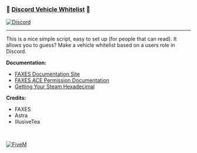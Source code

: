 ### 📠 [Discord Vehicle Whitelist][5mlink] 📠

[![Discord](https://faxes.zone/i/9wkr3.png)](https://faxes.zone/discord)

----

This is a nice simple script, easy to set up (for people that can read). It allows you to guess? Make a vehicle whitelist based on a users role in Discord.

**Documentation:**
- [FAXES Documentation Site](https://docs.faxes.zone/docs)
- [FAXES ACE Permission Documentation](https://docs.faxes.zone/docs/aceperms)
- [Getting Your Steam Hexadecimal](https://docs.faxes.zone/docs/getting-your-steam-hex)

**Credits:**
- FAXES
- Astra
- IllusiveTea

<br />

[![FiveM](https://faxes.zone/i/r5byi.png)][5mlink]

[5mlink]: https://forum.cfx.re/t/521569
